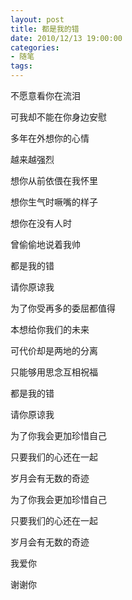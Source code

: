 ```yaml
---
layout: post
title: 都是我的错
date: 2010/12/13 19:00:00
categories: 
- 随笔
tags: 
---
```


不愿意看你在流泪

可我却不能在你身边安慰

多年在外想你的心情

越来越强烈

想你从前依偎在我怀里

想你生气时噘嘴的样子

想你在没有人时

曾偷偷地说着我帅

都是我的错

请你原谅我

为了你受再多的委屈都值得

本想给你我们的未来

可代价却是两地的分离

只能够用思念互相祝福

都是我的错

请你原谅我

为了你我会更加珍惜自己

只要我们的心还在一起

岁月会有无数的奇迹

为了你我会更加珍惜自己

只要我们的心还在一起

岁月会有无数的奇迹

我爱你

谢谢你
